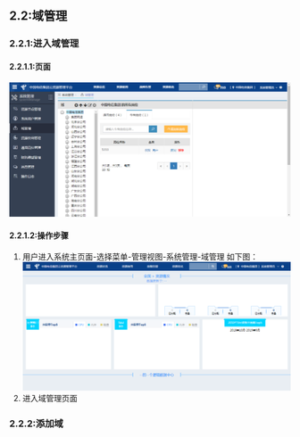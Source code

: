 ## 2.2:域管理

### 2.2.1:进入域管理

#### 2.2.1.1:页面
![](/assets/regionmanage.png)

#### 2.2.1.2:操作步骤
1. 用户进入系统主页面-选择菜单-管理视图-系统管理-域管理
    如下图：
![](/assets/toregionmanage.png)
2. 进入域管理页面

### 2.2.2:添加域

